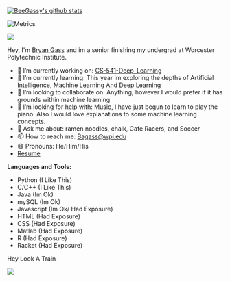 [![BeeGassy's github stats](https://github-readme-stats.vercel.app/api?username=beegassy)](https://github.com/beegassy/github-readme-stats)

![Metrics](https://metrics.lecoq.io/BeeGassy?template=classic&base.header=0&base.activity=0&base.community=0&base.repositories=0&base.metadata=0&languages=1&pagespeed=1&pagespeed.detailed=false&pagespeed.screenshot=false&config.timezone=America%2FNew_York&config.animated=true)

![](https://visitor-badge.glitch.me/badge?page_id=BeeGassy.BeeGassy)

Hey, I'm [Bryan Gass](https://beegassy.github.io/) and im a senior finishing my undergrad at Worcester Polytechnic Institute.

- 🔭 I’m currently working on: [CS-541-Deep_Learning](https://github.com/BeeGassy/CS-541-Deep_Learning)
- 🌱 I’m currently learning: This year im exploring the depths of Artificial Intelligence, Machine Learning And Deep Learning
- 👯 I’m looking to collaborate on: Anything, however I would prefer if it has grounds within machine learning
- 🤔 I’m looking for help with: Music, I have just begun to learn to play the piano. Also I would love explanations to some machine learning concepts. 
- 💬 Ask me about: ramen noodles, chalk, Cafe Racers, and Soccer
- 📫 How to reach me: Bagass@wpi.edu
- 😄 Pronouns: He/Him/His
- [Resume](https://docs.google.com/document/d/1Jki9zG7wOyuVgG3XMfhBIXPvryDC1VXjqy1Ixrqmx5Q/edit?usp=sharing)

**Languages and Tools:** 

- Python (I Like This)
- C/C++ (I Like This)
- Java (Im Ok)
- mySQL (Im Ok)
- Javascript (Im Ok/ Had Exposure)
- HTML (Had Exposure)
- CSS (Had Exposure)
- Matlab (Had Exposure)
- R (Had Exposure)
- Racket (Had Exposure)

Hey Look A Train

![](https://media.giphy.com/media/CQl0tM5gYyqQg/giphy.gif)
